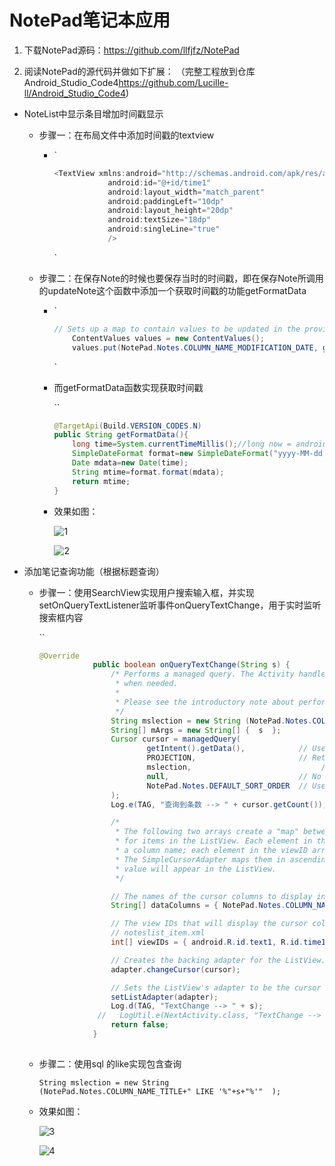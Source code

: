 # NotePad**笔记本应用**

1. 下载NotePad源码：https://github.com/llfjfz/NotePad 

2. 阅读NotePad的源代码并做如下扩展： （完整工程放到仓库Android_Studio_Code4<https://github.com/Lucille-ll/Android_Studio_Code4>)

- NoteList中显示条目增加时间戳显示 

  - 步骤一：在布局文件中添加时间戳的textview

    - `

      ```java
      <TextView xmlns:android="http://schemas.android.com/apk/res/android"
                  android:id="@+id/time1"
                  android:layout_width="match_parent"
                  android:paddingLeft="10dp"
                  android:layout_height="20dp"
                  android:textSize="18dp"
                  android:singleLine="true"
                  />
      ```

      `

  - 步骤二：在保存Note的时候也要保存当时的时间戳，即在保存Note所调用的updateNote这个函数中添加一个获取时间戳的功能getFormatData

    - `

      ```java
      // Sets up a map to contain values to be updated in the provider.
          ContentValues values = new ContentValues();
          values.put(NotePad.Notes.COLUMN_NAME_MODIFICATION_DATE, getFormatData()); 
      ```

      `

    - 而getFormatData函数实现获取时间戳

      ``

      ```java
      @TargetApi(Build.VERSION_CODES.N)
      public String getFormatData(){
          long time=System.currentTimeMillis();//long now = android.os.SystemClock.uptimeMillis();
          SimpleDateFormat format=new SimpleDateFormat("yyyy-MM-dd HH:mm:ss");//获取自定义时间戳
          Date mdata=new Date(time);
          String mtime=format.format(mdata);
          return mtime;
      }
      
      
      ```

    - 效果如图：

      ![1](./images5/1.png)

      ![2](./images5/2.png)

- 添加笔记查询功能（根据标题查询） 

  - 步骤一：使用SearchView实现用户搜索输入框，并实现setOnQueryTextListener监听事件onQueryTextChange，用于实时监听搜索框内容

    ``

    ```java
    @Override
                public boolean onQueryTextChange(String s) {
                    /* Performs a managed query. The Activity handles closing and requerying the cursor
                     * when needed.
                     *
                     * Please see the introductory note about performing provider operations on the UI thread.
                     */
                    String mslection = new String (NotePad.Notes.COLUMN_NAME_TITLE+" LIKE '%"+s+"%'"  );
                    String[] mArgs = new String[] {  s  };
                    Cursor cursor = managedQuery(
                            getIntent().getData(),            // Use the default content URI for the provider.
                            PROJECTION,                       // Return the note ID and title for each note.
                            mslection,                             // No where clause, return all records.
                            null,                             // No where clause, therefore no where column values.
                            NotePad.Notes.DEFAULT_SORT_ORDER  // Use the default sort order.
                    );
                    Log.e(TAG, "查询到条数 --> " + cursor.getCount());
    
                    /*
                     * The following two arrays create a "map" between columns in the cursor and view IDs
                     * for items in the ListView. Each element in the dataColumns array represents
                     * a column name; each element in the viewID array represents the ID of a View.
                     * The SimpleCursorAdapter maps them in ascending order to determine where each column
                     * value will appear in the ListView.
                     */
    
                    // The names of the cursor columns to display in the view, initialized to the title column
                    String[] dataColumns = { NotePad.Notes.COLUMN_NAME_TITLE , NotePad.Notes.COLUMN_NAME_MODIFICATION_DATE } ;
    
                    // The view IDs that will display the cursor columns, initialized to the TextView in
                    // noteslist_item.xml
                    int[] viewIDs = { android.R.id.text1, R.id.time1 };
    
                    // Creates the backing adapter for the ListView.
                    adapter.changeCursor(cursor);
    
                    // Sets the ListView's adapter to be the cursor adapter that was just created.
                    setListAdapter(adapter);
                    Log.d(TAG, "TextChange --> " + s);
                 //   LogUtil.e(NextActivity.class, "TextChange --> " + s);
                    return false;
                }
          
    ```

  - 步骤二：使用sql 的like实现包含查询

    `String mslection = new String (NotePad.Notes.COLUMN_NAME_TITLE+" LIKE '%"+s+"%'"  );`

  - 效果如图：

    ![3](./images5/3.png)

    ![4](./images5/4.png)



